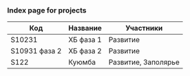 ### Index page for projects

| Код | Название | Участники |
|-------|--------|---------|
| S10231 |  ХБ фаза 1 | Развитие |
| S10931 фаза 2 |  ХБ фаза 2 | Развитие |
| S122 | Куюмба | Развитие, Заполярье |
